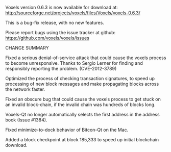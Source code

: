 Voxels version 0.6.3 is now available for download at:
  http://sourceforge.net/projects/voxels/files/Voxels/voxels-0.6.3/

This is a bug-fix release, with no new features.

Please report bugs using the issue tracker at github:
  https://github.com/voxels/voxels/issues

CHANGE SUMMARY

Fixed a serious denial-of-service attack that could cause the
voxels process to become unresponsive. Thanks to Sergio Lerner
for finding and responsibly reporting the problem. (CVE-2012-3789)

Optimized the process of checking transaction signatures, to
speed up processing of new block messages and make propagating
blocks across the network faster.

Fixed an obscure bug that could cause the voxels process to get
stuck on an invalid block-chain, if the invalid chain was
hundreds of blocks long.

Voxels-Qt no longer automatically selects the first address
in the address book (Issue #1384).

Fixed minimize-to-dock behavior of Bitcon-Qt on the Mac.

Added a block checkpoint at block 185,333 to speed up initial
blockchain download.
